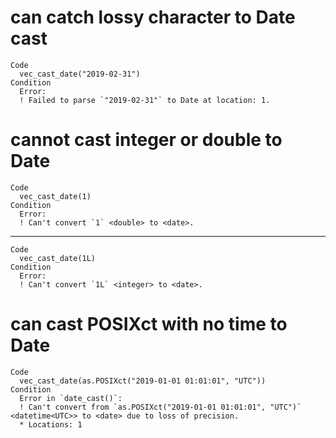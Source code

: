 # can catch lossy character to Date cast

    Code
      vec_cast_date("2019-02-31")
    Condition
      Error:
      ! Failed to parse `"2019-02-31"` to Date at location: 1.

# cannot cast integer or double to Date

    Code
      vec_cast_date(1)
    Condition
      Error:
      ! Can't convert `1` <double> to <date>.

---

    Code
      vec_cast_date(1L)
    Condition
      Error:
      ! Can't convert `1L` <integer> to <date>.

# can cast POSIXct with no time to Date

    Code
      vec_cast_date(as.POSIXct("2019-01-01 01:01:01", "UTC"))
    Condition
      Error in `date_cast()`:
      ! Can't convert from `as.POSIXct("2019-01-01 01:01:01", "UTC")` <datetime<UTC>> to <date> due to loss of precision.
      * Locations: 1

